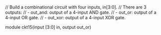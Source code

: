 // Build a combinational circuit with four inputs, in[3:0].
// There are 3 outputs:
// - out_and: output of a 4-input AND gate.
// - out_or: output of a 4-input OR gate.
// - out_xor: output of a 4-input XOR gate.

module ckt15(input [3:0] in, output out_or)